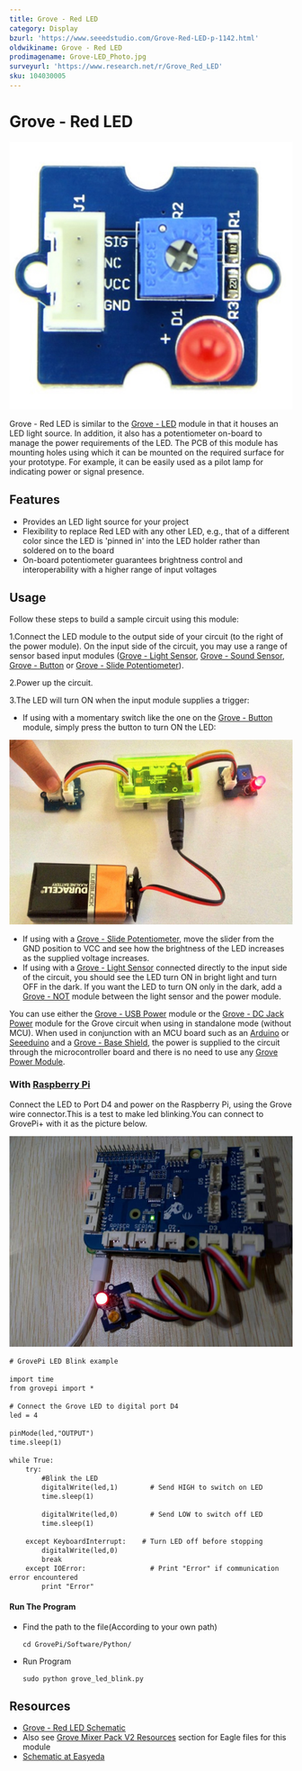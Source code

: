 ```yaml
---
title: Grove - Red LED
category: Display
bzurl: 'https://www.seeedstudio.com/Grove-Red-LED-p-1142.html'
oldwikiname: Grove - Red LED
prodimagename: Grove-LED_Photo.jpg
surveyurl: 'https://www.research.net/r/Grove_Red_LED'
sku: 104030005
---
```


# Grove - Red LED

![](https://github.com/SeeedDocument/Grove-Red_LED/raw/master/img/Grove-LED_Photo.jpg)

Grove - Red LED is similar to the [Grove - LED](/Grove-LED) module in that it houses an LED light source. In addition, it also has a potentiometer on-board to manage the power requirements of the LED. The PCB of this module has mounting holes using which it can be mounted on the required surface for your prototype. For example, it can be easily used as a pilot lamp for indicating power or signal presence.

## Features

* Provides an LED light source for your project
* Flexibility to replace Red LED with any other LED, e.g., that of a different color since the LED is 'pinned in' into the LED holder rather than soldered on to the board
* On-board potentiometer guarantees brightness control and interoperability with a higher range of input voltages

## Usage

Follow these steps to build a sample circuit using this module:

1.Connect the LED module to the output side of your circuit \(to the right of the power module\). On the input side of the circuit, you may use a range of sensor based input modules \([Grove - Light Sensor](/Grove-Light_Sensor), [Grove - Sound Sensor](/Grove-Sound_Sensor), [Grove - Button](/Grove-Button) or [Grove - Slide Potentiometer](/Grove-Slide_Potentiometer)\).

2.Power up the circuit.

3.The LED will turn ON when the input module supplies a trigger:

* If using with a momentary switch like the one on the [Grove - Button](/Grove-Button) module, simply press the button to turn ON the LED:

![](https://github.com/SeeedDocument/Grove-Red_LED/raw/master/img/Grove-momentarySwitch-RedLED.jpg)

* If using with a [Grove - Slide Potentiometer](/Grove-Slide_Potentiometer), move the slider from the GND position to VCC and see how the brightness of the LED increases as the supplied voltage increases.
* If using with a [Grove - Light Sensor](/Grove-Light_Sensor) connected directly to the input side of the circuit, you should see the LED turn ON in bright light and turn OFF in the dark. If you want the LED to turn ON only in the dark, add a [Grove - NOT](/Grove-NOT) module between the light sensor and the power module.

You can use either the [Grove - USB Power](/Grove-Mixer_Pack#2._USB_Power) module or the [Grove - DC Jack Power](/Grove-DC_Jack_Power) module for the Grove circuit when using in standalone mode \(without MCU\). When used in conjunction with an MCU board such as an [Arduino](/w/index.php?title=Arduino&amp;action=edit&amp;redlink=1) or [Seeeduino](/Seeeduino) and a [Grove - Base Shield](/Grove-Base_Shield), the power is supplied to the circuit through the microcontroller board and there is no need to use any [Grove Power Module](/GROVE_System#Power).

### With [Raspberry Pi](/GrovePiPlus)

Connect the LED to Port D4 and power on the Raspberry Pi, using the Grove wire connector.This is a test to make led blinking.You can connect to GrovePi+ with it as the picture below.

![](https://github.com/SeeedDocument/Grove-Red_LED/raw/master/img/GrovePiPlus_red_led.jpg)

```text
# GrovePi LED Blink example

import time
from grovepi import *

# Connect the Grove LED to digital port D4
led = 4

pinMode(led,"OUTPUT")
time.sleep(1)

while True:
    try:
        #Blink the LED
        digitalWrite(led,1)        # Send HIGH to switch on LED
        time.sleep(1)

        digitalWrite(led,0)        # Send LOW to switch off LED
        time.sleep(1)

    except KeyboardInterrupt:    # Turn LED off before stopping
        digitalWrite(led,0)
        break
    except IOError:                # Print "Error" if communication error encountered
        print "Error"
```

#### Run The Program

* Find the path to the file\(According to your own path\)

  ```text
  cd GrovePi/Software/Python/
  ```

* Run Program

  ```text
  sudo python grove_led_blink.py
  ```

## Resources

* [Grove - Red LED Schematic](https://github.com/SeeedDocument/Grove-Red_LED/raw/master/res/Grove-LED_v1.3.pdf)
* Also see [Grove Mixer Pack V2 Resources](/GROVE_MIXER_PACK_V2#Resources) section for Eagle files for this module
* [Schematic at Easyeda](https://easyeda.com/Seeed/Grove_Red_LED-7e3e5eacbdc94abb90c01c55c55bc83a)

